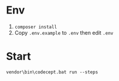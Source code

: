 Env
===========

1. `composer install`
2. Copy `.env.example` to `.env` then edit `.env`


Start
===========

```
vendor\bin\codecept.bat run --steps
```